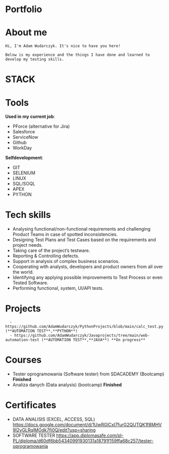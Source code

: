 # Portfolio

# About me
```
Hi, I'm Adam Wudarczyk. It's nice to have you here!

Below is my experience and the things I have done and learned to develop my testing skills.
```

# **STACK**

# Tools
**Used in my current job**:
- PForce (alternative for Jira)
- Salesforce
- ServiceNow
- Github
- WorkDay

**Selfdevelopment**:
- GIT
- SELENIUM
- LINUX
- SQL/SOQL
- APEX
- PYTHON

# Tech skills
- Analysing functional/non-functional requirements and challenging Product Teams in case of spotted inconsistencies.
- Designing Test Plans and Test Cases based on the requirements and project needs.
- Taking care of the project’s testware.
- Reporting & Controlling defects.
- Support in analysis of complex business scenarios.
- Cooperating with analysts, developers and product owners from all over the world.
- Identifying any applying possible improvements to Test Process or even Tested Software.
- Performing functional, system, UI/API tests.


# Projects 
```
  - https://github.com/AdamWudarczyk/PythonProjects/blob/main/calc_test.py (**AUTOMATION TEST**,**PYTHON**) 
  - https://github.com/AdamWudarczyk/Javaprojects/tree/main/web-automation-test (**AUTOMATION TEST**,**JAVA**) **On progress**
```

# Courses
- Tester oprogramowania (Software tester) from SDACADEMY (Bootcamp) **Finished**
- Analiza danych (Data analysis) (bootcamp)  **Finished**

# Certificates 
- DATA ANALISIS (EXCEL, ACCESS, SQL) https://docs.google.com/document/d/1UwRGlCxI7furG2QUTQK1f8MHV9I2yGLRqlMOdk7fi0Q/edit?usp=sharing  
- SOFTWARE TESTER https://app.diplomasafe.com/pl-PL/diploma/d60df6bb54340991930131a18791f159ffa68c257/tester-oprogramowania
